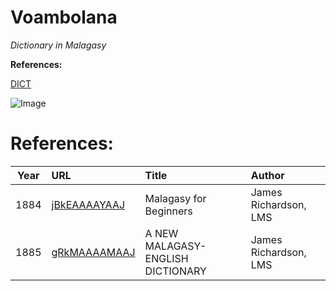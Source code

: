 # Voambolana 

_Dictionary in Malagasy_


**References:**

[DICT](https://en.wikipedia.org/wiki/DICT) 

![Image](src)


# References:
| Year | URL                                                             |  Title                                | Author               |
|------|:----------------------------------------------------------------|:--------------------------------------|:----------------------|
| 1884 | [jBkEAAAAYAAJ](https://books.google.ca/books?id=jBkEAAAAYAAJ)   | Malagasy for Beginners                | James Richardson, LMS |
| 1885 | [gRkMAAAAMAAJ](https://books.google.ca/books?id=gRkMAAAAMAAJ)   | A NEW MALAGASY-ENGLISH DICTIONARY     | James Richardson, LMS |

